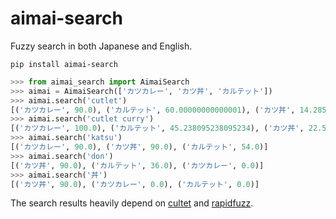 # aimai-search

Fuzzy search in both Japanese and English.

```
pip install aimai-search
```

```python
>>> from aimai_search import AimaiSearch
>>> aimai = AimaiSearch(['カツカレー', 'カツ丼', 'カルテット'])
>>> aimai.search('cutlet')
[('カツカレー', 90.0), ('カルテット', 60.00000000000001), ('カツ丼', 14.285714285714292)]
>>> aimai.search('cutlet curry')
[('カツカレー', 100.0), ('カルテット', 45.238095238095234), ('カツ丼', 22.5)]
>>> aimai.search('katsu')
[('カツカレー', 90.0), ('カツ丼', 90.0), ('カルテット', 54.0)]
>>> aimai.search('don')
[('カツ丼', 90.0), ('カルテット', 36.0), ('カツカレー', 0.0)]
>>> aimai.search('丼')
[('カツ丼', 90.0), ('カツカレー', 0.0), ('カルテット', 0.0)]
```

The search results heavily depend on [cultet](https://github.com/polm/cutlet) and [rapidfuzz](https://github.com/maxbachmann/rapidfuzz).
